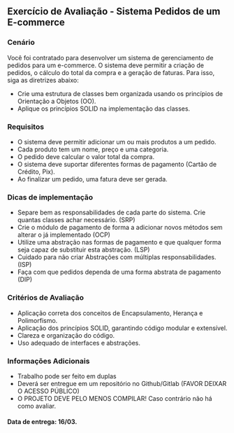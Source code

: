 ## Exercício de Avaliação - Sistema Pedidos de um E-commerce
### Cenário
Você foi contratado para desenvolver um sistema de gerenciamento de pedidos para um e-commerce. O sistema deve permitir a criação de pedidos, o cálculo do total da compra e a geração de faturas.
Para isso, siga as diretrizes abaixo:
- Crie uma estrutura de classes bem organizada usando os princípios de Orientação a Objetos (OO).
- Aplique os princípios SOLID na implementação das classes.
 
### Requisitos
- O sistema deve permitir adicionar um ou mais produtos a um pedido.
- Cada produto tem um nome, preço e uma categoria.
- O pedido deve calcular o valor total da compra.
- O sistema deve suportar diferentes formas de pagamento (Cartão de Crédito, Pix).
- Ao finalizar um pedido, uma fatura deve ser gerada.

### Dicas de implementação
- Separe bem as responsabilidades de cada parte do sistema. Crie quantas classes achar necessário. (SRP)
- Crie o módulo de pagamento de forma a adicionar novos métodos sem alterar o já implementado (OCP)
- Utilize uma abstração nas formas de pagamento e que qualquer forma seja capaz de substituir esta abstração. (LSP)
- Cuidado para não criar Abstrações com múltiplas responsabilidades. (ISP)
- Faça com que pedidos dependa de uma forma abstrata de pagamento (DIP)

### Critérios de Avaliação
- Aplicação correta dos conceitos de Encapsulamento, Herança e Polimorfismo.
- Aplicação dos princípios SOLID, garantindo código modular e extensível.
- Clareza e organização do código.
- Uso adequado de interfaces e abstrações.
 
### Informações Adicionais
- Trabalho pode ser feito em duplas
- Deverá ser entregue em um repositório no Github/Gitlab (FAVOR DEIXAR O ACESSO PÚBLICO)
- O PROJETO DEVE PELO MENOS COMPILAR! Caso contrário não há como avaliar.

#### Data de entrega: 16/03.
 